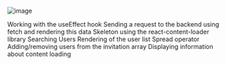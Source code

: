 ![image](https://user-images.githubusercontent.com/94785588/194077357-4e5b02b6-f0f5-4b73-aafe-3f51ee4a4448.png)

Working with the useEffect hook
Sending a request to the backend using fetch and rendering this data
Skeleton using the react-content-loader library
Searching Users
Rendering of the user list
Spread operator
Adding/removing users from the invitation array
Displaying information about content loading
